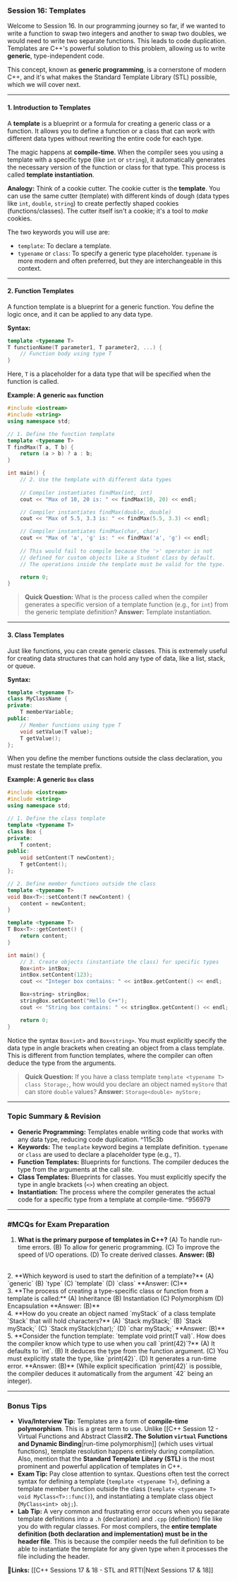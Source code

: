 ### **Session 16: Templates**

Welcome to Session 16. In our programming journey so far, if we wanted to write a function to swap two integers and another to swap two doubles, we would need to write two separate functions. This leads to code duplication. Templates are C++'s powerful solution to this problem, allowing us to write **generic**, type-independent code.

This concept, known as **generic programming**, is a cornerstone of modern C++, and it's what makes the Standard Template Library (STL) possible, which we will cover next.

---

#### **1. Introduction to Templates**

A **template** is a blueprint or a formula for creating a generic class or a function. It allows you to define a function or a class that can work with different data types without rewriting the entire code for each type.

The magic happens at **compile-time**. When the compiler sees you using a template with a specific type (like `int` or `string`), it automatically generates the necessary version of the function or class for that type. This process is called **template instantiation**.

**Analogy:**
Think of a cookie cutter. The cookie cutter is the **template**. You can use the same cutter (template) with different kinds of dough (data types like `int`, `double`, `string`) to create perfectly shaped cookies (functions/classes). The cutter itself isn't a cookie; it's a tool to *make* cookies.

The two keywords you will use are:
*   `template`: To declare a template.
*   `typename` or `class`: To specify a generic type placeholder. `typename` is more modern and often preferred, but they are interchangeable in this context.

---

#### **2. Function Templates**

A function template is a blueprint for a generic function. You define the logic once, and it can be applied to any data type.

**Syntax:**
```cpp
template <typename T>
T functionName(T parameter1, T parameter2, ...) {
    // Function body using type T
}
```
Here, `T` is a placeholder for a data type that will be specified when the function is called.

**Example: A generic `max` function**
```cpp
#include <iostream>
#include <string>
using namespace std;

// 1. Define the function template
template <typename T>
T findMax(T a, T b) {
    return (a > b) ? a : b;
}

int main() {
    // 2. Use the template with different data types
    
    // Compiler instantiates findMax(int, int)
    cout << "Max of 10, 20 is: " << findMax(10, 20) << endl; 

    // Compiler instantiates findMax(double, double)
    cout << "Max of 5.5, 3.3 is: " << findMax(5.5, 3.3) << endl;

    // Compiler instantiates findMax(char, char)
    cout << "Max of 'a', 'g' is: " << findMax('a', 'g') << endl;
    
    // This would fail to compile because the '>' operator is not
    // defined for custom objects like a Student class by default.
    // The operations inside the template must be valid for the type.

    return 0;
}
```

> **Quick Question:** What is the process called when the compiler generates a specific version of a template function (e.g., for `int`) from the generic template definition?
> **Answer:** Template instantiation.

---

#### **3. Class Templates**

Just like functions, you can create generic classes. This is extremely useful for creating data structures that can hold any type of data, like a list, stack, or queue.

**Syntax:**
```cpp
template <typename T>
class MyClassName {
private:
    T memberVariable;
public:
    // Member functions using type T
    void setValue(T value);
    T getValue();
};
```

When you define the member functions outside the class declaration, you must restate the template prefix.

**Example: A generic `Box` class**
```cpp
#include <iostream>
#include <string>
using namespace std;

// 1. Define the class template
template <typename T>
class Box {
private:
    T content;
public:
    void setContent(T newContent);
    T getContent();
};

// 2. Define member functions outside the class
template <typename T>
void Box<T>::setContent(T newContent) {
    content = newContent;
}

template <typename T>
T Box<T>::getContent() {
    return content;
}

int main() {
    // 3. Create objects (instantiate the class) for specific types
    Box<int> intBox;
    intBox.setContent(123);
    cout << "Integer box contains: " << intBox.getContent() << endl;

    Box<string> stringBox;
    stringBox.setContent("Hello C++");
    cout << "String box contains: " << stringBox.getContent() << endl;

    return 0;
}
```
Notice the syntax `Box<int>` and `Box<string>`. You must explicitly specify the data type in angle brackets when creating an object from a class template. This is different from function templates, where the compiler can often deduce the type from the arguments.

> **Quick Question:** If you have a class template `template <typename T> class Storage;`, how would you declare an object named `myStore` that can store `double` values?
> **Answer:** `Storage<double> myStore;`

---

### **Topic Summary & Revision**

*   **Generic Programming:** Templates enable writing code that works with any data type, reducing code duplication. ^115c3b
*   **Keywords:** The `template` keyword begins a template definition. `typename` or `class` are used to declare a placeholder type (e.g., `T`).
*   **Function Templates:** Blueprints for functions. The compiler deduces the type from the arguments at the call site.
*   **Class Templates:** Blueprints for classes. You must explicitly specify the type in angle brackets (`<>`) when creating an object.
*   **Instantiation:** The process where the compiler generates the actual code for a specific type from a template at compile-time. ^956979

---

### **#MCQs for Exam Preparation**

1.  **What is the primary purpose of templates in C++?**
    (A) To handle run-time errors.
    (B) To allow for generic programming.
    (C) To improve the speed of I/O operations.
    (D) To create derived classes.
    **Answer: (B)**
<br>
2.  **Which keyword is used to start the definition of a template?**
    (A) `generic`
    (B) `type`
    (C) `template`
    (D) `class`
    **Answer: (C)**
<br>
3.  **The process of creating a type-specific class or function from a template is called:**
    (A) Inheritance
    (B) Instantiation
    (C) Polymorphism
    (D) Encapsulation
    **Answer: (B)**
<br>
4.  **How do you create an object named `myStack` of a class template `Stack<T>` that will hold characters?**
    (A) `Stack myStack<char>;`
    (B) `Stack<char> myStack;`
    (C) `Stack myStack(char);`
    (D) `char<Stack> myStack;`
    **Answer: (B)**
<br>
5.  **Consider the function template: `template <typename T> void print(T val)`. How does the compiler know which type to use when you call `print(42)`?**
    (A) It defaults to `int`.
    (B) It deduces the type from the function argument.
    (C) You must explicitly state the type, like `print<int>(42)`.
    (D) It generates a run-time error.
    **Answer: (B)** (While explicit specification `print<int>(42)` is possible, the compiler deduces it automatically from the argument `42` being an integer).

---

### **Bonus Tips**

*   **Viva/Interview Tip:** Templates are a form of **compile-time polymorphism**. This is a great term to use. Unlike [[C++ Session 12 - Virtual Functions and Abstract Class#**2. The Solution `virtual` Functions and Dynamic Binding**|run-time polymorphism]] (which uses virtual functions), template resolution happens entirely during compilation. Also, mention that the **Standard Template Library (STL)** is the most prominent and powerful application of templates in C++.
*   **Exam Tip:** Pay close attention to syntax. Questions often test the correct syntax for defining a template (`template <typename T>`), defining a template member function outside the class (`template <typename T> void MyClass<T>::func()`), and instantiating a template class object (`MyClass<int> obj;`).
*   **Lab Tip:** A very common and frustrating error occurs when you separate template definitions into a `.h` (declaration) and `.cpp` (definition) file like you do with regular classes. For most compilers, the **entire template definition (both declaration and implementation) must be in the header file**. This is because the compiler needs the full definition to be able to instantiate the template for any given type when it processes the file including the header.

**🔗Links:** [[C++ Sessions 17 & 18 - STL and RTTI|Next Sessions 17 & 18]]